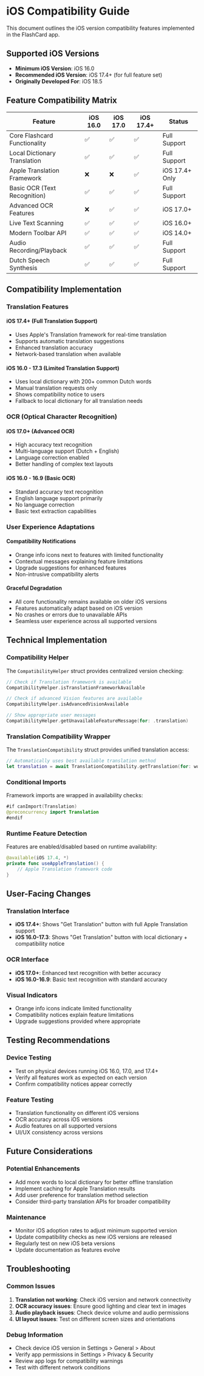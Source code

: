 # iOS Compatibility Guide

This document outlines the iOS version compatibility features implemented in the FlashCard app.

## Supported iOS Versions

- **Minimum iOS Version**: iOS 16.0
- **Recommended iOS Version**: iOS 17.4+ (for full feature set)
- **Originally Developed For**: iOS 18.5

## Feature Compatibility Matrix

| Feature | iOS 16.0 | iOS 17.0 | iOS 17.4+ | Status |
|---------|----------|----------|-----------|---------|
| Core Flashcard Functionality | ✅ | ✅ | ✅ | Full Support |
| Local Dictionary Translation | ✅ | ✅ | ✅ | Full Support |
| Apple Translation Framework | ❌ | ❌ | ✅ | iOS 17.4+ Only |
| Basic OCR (Text Recognition) | ✅ | ✅ | ✅ | Full Support |
| Advanced OCR Features | ❌ | ✅ | ✅ | iOS 17.0+ |
| Live Text Scanning | ✅ | ✅ | ✅ | iOS 16.0+ |
| Modern Toolbar API | ✅ | ✅ | ✅ | iOS 14.0+ |
| Audio Recording/Playback | ✅ | ✅ | ✅ | Full Support |
| Dutch Speech Synthesis | ✅ | ✅ | ✅ | Full Support |

## Compatibility Implementation

### Translation Features

#### iOS 17.4+ (Full Translation Support)
- Uses Apple's Translation framework for real-time translation
- Supports automatic translation suggestions
- Enhanced translation accuracy
- Network-based translation when available

#### iOS 16.0 - 17.3 (Limited Translation Support)
- Uses local dictionary with 200+ common Dutch words
- Manual translation requests only
- Shows compatibility notice to users
- Fallback to local dictionary for all translation needs

### OCR (Optical Character Recognition)

#### iOS 17.0+ (Advanced OCR)
- High accuracy text recognition
- Multi-language support (Dutch + English)
- Language correction enabled
- Better handling of complex text layouts

#### iOS 16.0 - 16.9 (Basic OCR)
- Standard accuracy text recognition
- English language support primarily
- No language correction
- Basic text extraction capabilities

### User Experience Adaptations

#### Compatibility Notifications
- Orange info icons next to features with limited functionality
- Contextual messages explaining feature limitations
- Upgrade suggestions for enhanced features
- Non-intrusive compatibility alerts

#### Graceful Degradation
- All core functionality remains available on older iOS versions
- Features automatically adapt based on iOS version
- No crashes or errors due to unavailable APIs
- Seamless user experience across all supported versions

## Technical Implementation

### Compatibility Helper
The `CompatibilityHelper` struct provides centralized version checking:

```swift
// Check if Translation framework is available
CompatibilityHelper.isTranslationFrameworkAvailable

// Check if advanced Vision features are available
CompatibilityHelper.isAdvancedVisionAvailable

// Show appropriate user messages
CompatibilityHelper.getUnavailableFeatureMessage(for: .translation)
```

### Translation Compatibility Wrapper
The `TranslationCompatibility` struct provides unified translation access:

```swift
// Automatically uses best available translation method
let translation = await TranslationCompatibility.getTranslation(for: word)
```

### Conditional Imports
Framework imports are wrapped in availability checks:

```swift
#if canImport(Translation)
@preconcurrency import Translation
#endif
```

### Runtime Feature Detection
Features are enabled/disabled based on runtime availability:

```swift
@available(iOS 17.4, *)
private func useAppleTranslation() {
    // Apple Translation framework code
}
```

## User-Facing Changes

### Translation Interface
- **iOS 17.4+**: Shows "Get Translation" button with full Apple Translation support
- **iOS 16.0-17.3**: Shows "Get Translation" button with local dictionary + compatibility notice

### OCR Interface
- **iOS 17.0+**: Enhanced text recognition with better accuracy
- **iOS 16.0-16.9**: Basic text recognition with standard accuracy

### Visual Indicators
- Orange info icons indicate limited functionality
- Compatibility notices explain feature limitations
- Upgrade suggestions provided where appropriate

## Testing Recommendations

### Device Testing
- Test on physical devices running iOS 16.0, 17.0, and 17.4+
- Verify all features work as expected on each version
- Confirm compatibility notices appear correctly

### Feature Testing
- Translation functionality on different iOS versions
- OCR accuracy across iOS versions
- Audio features on all supported versions
- UI/UX consistency across versions

## Future Considerations

### Potential Enhancements
- Add more words to local dictionary for better offline translation
- Implement caching for Apple Translation results
- Add user preference for translation method selection
- Consider third-party translation APIs for broader compatibility

### Maintenance
- Monitor iOS adoption rates to adjust minimum supported version
- Update compatibility checks as new iOS versions are released
- Regularly test on new iOS beta versions
- Update documentation as features evolve

## Troubleshooting

### Common Issues
1. **Translation not working**: Check iOS version and network connectivity
2. **OCR accuracy issues**: Ensure good lighting and clear text in images
3. **Audio playback issues**: Check device volume and audio permissions
4. **UI layout issues**: Test on different screen sizes and orientations

### Debug Information
- Check device iOS version in Settings > General > About
- Verify app permissions in Settings > Privacy & Security
- Review app logs for compatibility warnings
- Test with different network conditions 